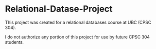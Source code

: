 # Relational-Datase-Project

This project was created for a relational databases course at UBC (CPSC 304). 

I do not authorize any portion of this project for use by future CPSC 304 students.
